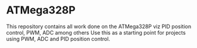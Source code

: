 # ATMega328P
This repository contains all work done on the ATMega328P viz PID position control, PWM, ADC among others
Use this as a starting point for projects using PWM, ADC and PID position control. 
